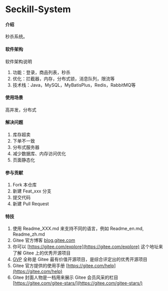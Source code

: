 # Seckill-System

#### 介绍
秒杀系统。


#### 软件架构
软件架构说明
1.  功能：登录，商品列表，秒杀
2.  优化：拦截器，内存，分布式锁，消息队列，限流等
3.  技术栈：Java，MySQL，MyBatisPlus，Redis，RabbitMQ等

#### 使用场景

高并发，分布式

#### 解决问题

1. 库存超卖
2. 下单不一致
3. 分布式服务器
4. 减少数据库、内存访问优化
5. 页面静态化

#### 参与贡献

1.  Fork 本仓库
2.  新建 Feat_xxx 分支
3.  提交代码
4.  新建 Pull Request


#### 特技

1.  使用 Readme\_XXX.md 来支持不同的语言，例如 Readme\_en.md, Readme\_zh.md
2.  Gitee 官方博客 [blog.gitee.com](https://blog.gitee.com)
3.  你可以 [https://gitee.com/explore](https://gitee.com/explore) 这个地址来了解 Gitee 上的优秀开源项目
4.  [GVP](https://gitee.com/gvp) 全称是 Gitee 最有价值开源项目，是综合评定出的优秀开源项目
5.  Gitee 官方提供的使用手册 [https://gitee.com/help](https://gitee.com/help)
6.  Gitee 封面人物是一档用来展示 Gitee 会员风采的栏目 [https://gitee.com/gitee-stars/](https://gitee.com/gitee-stars/)
